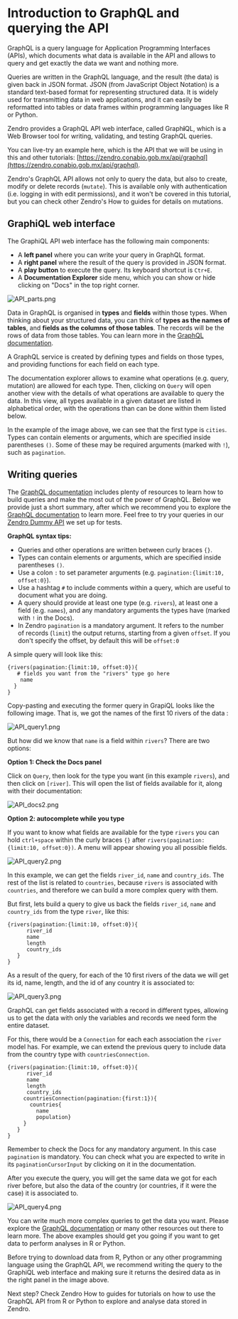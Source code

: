 # Introduction to GraphQL and querying the API

GraphQL is a query language for Application Programming Interfaces (APIs), which documents what data is available in the API and allows to query and get exactly the data we want and nothing more. 

Queries are written in the GraphQL language, and the result (the data) is given back in JSON format. JSON (from JavaScript Object Notation) is a standard text-based format for representing structured data. It is widely used for transmitting data in web applications, and it can easily be reformatted into tables or data frames within programming languages like R or Python. 

Zendro provides a GraphQL API web interface, called Graph**i**QL, which is a Web Browser tool for writing, validating, and testing GraphQL queries.

You can live-try an example here, which is the API that we will be using in this and other tutorials: [https://zendro.conabio.gob.mx/api/graphql](https://zendro.conabio.gob.mx/api/graphql).

Zendro's GraphQL API allows not only to query the data, but also to create, modify or delete records (`mutate`). This is available only with authentication (i.e. logging in with edit permissions), and it won't be covered in this tutorial, but you can check other Zendro's How to guides for details on mutations.

## GraphiQL web interface

The GraphiQL API web interface has the following main components: 

* A **left panel** where you can write your query in GraphQL format.
* A **right panel** where the result of the query is provided in JSON format.
* A **play button** to execute the query. Its keyboard shortcut is `Ctr+E`.
* A **Documentation Explorer** side menu, which you can show or hide clicking on "Docs" in the top right corner.  


![API_parts.png](figures/API_parts.png)

Data in GraphQL is organised in **types** and **fields** within those types. When thinking about your structured data, you can think of **types as the names of tables**, and **fields as the columns of those tables**. The records will be the rows of data from those tables. You can learn more in the [GraphQL documentation](https://graphql.org/learn/).

A GraphQL service is created by defining types and fields on those types, and providing functions for each field on each type. 

The documentation explorer allows to examine what operations (e.g. query, mutation) are allowed for each type. Then, clicking on `Query` will open another view with the details of what operations are available to query the data. In this view, all types available in a given dataset are listed in alphabetical order, with the operations than can be done within them listed below. 

In the example of the image above, we can see that the first type is `cities`. Types can contain elements or arguments, which are specified inside parentheses `()`. Some of these may be required arguments (marked with `!`), such as `pagination`.

## Writing queries

The [GraphQL documentation](https://graphql.org/learn/) includes plenty of resources to learn how to build queries and make the most out of the power of GraphQL. Below we provide just a short summary, after which we recommend you to explore the [GraphQL documentation](https://graphql.org/learn/) to learn more. Feel free to try your queries in our [Zendro Dummy API](https://zendro.conabio.gob.mx/dummy_api) we set up for tests.

**GraphQL syntax tips:**

* Queries and other operations are written between curly braces `{}`. 
* Types can contain elements or arguments, which are specified inside parentheses `()`.
* Use a colon `:` to set parameter arguments (e.g. `pagination:{limit:10, offset:0}`).
* Use a hashtag `#` to include comments within a query, which are useful to document what you are doing.
* A query should provide at least one type (e.g. `rivers`), at least one a field (e.g. `names`), and any mandatory arguments the types have (marked with `!` in the Docs).
* In Zendro `pagination` is a mandatory argument. It refers to the number of records (`limit`) the output returns, starting from a given `offset`. If you don't specify the offset, by default this will be `offset:0` 

A simple query will look like this:

```
{rivers(pagination:{limit:10, offset:0}){
   # fields you want from the "rivers" type go here
    name
  }
}
```

Copy-pasting and executing the former query in GrapiQL looks like the following image. That is, we got the names of the first 10 rivers of the data :

![API_query1.png](figures/API_query1.png)

But how did we know that `name` is a field within `rivers`? There are two options: 

**Option 1: Check the Docs panel**

Click on `Query`, then look for the type you want (in this example `rivers`), and then click on `[river]`. This will open the list of fields available for it, along with their documentation:

![API_docs2.png](figures/API_docs2.png)


**Option 2: autocomplete while you type**

If you want to know what fields are available for the type `rivers` you can hold `ctrl+space` within the curly braces `{}` after `rivers(pagination:{limit:10, offset:0})`. A menu will appear showing you all possible fields. 

![API_query2.png](figures/API_query2.png)

In this example, we can get the fields `river_id`, `name` and `country_ids`. The rest of the list is related to `countries`, because `rivers` is associated with `countries`, and therefore we can build a more complex query with them.

But first, lets build a query to give us back the fields `river_id`, `name` and `country_ids` from the type `river`, like this:

```
{rivers(pagination:{limit:10, offset:0}){
      river_id
      name
      length
      country_ids  
   }
}
```

As a result of the query, for each of the 10 first rivers of the data we will get its id, name, length, and the id of any country it is associated to:

![API_query3.png](figures/API_query3.png)

GraphQL can get fields associated with a record in different types, allowing us to get the data with only the variables and records we need form the entire dataset. 

For this, there would be a `Connection` for each each association the `river` model has. For example, we can extend the previous query to include data from the country type with `countriesConnection`.

```
{rivers(pagination:{limit:10, offset:0}){
      river_id
      name
      length
      country_ids  
     countriesConnection(pagination:{first:1}){
       countries{
         name
         population}
     }
   }
}
```

Remember to check the Docs for any mandatory argument. In this case `pagination` is mandatory. You can check what you are expected to write in its `paginationCursorInput` by clicking on it in the documentation. 

After you execute the query, you will get the same data we got for each river before, but also the data of the country (or countries, if it were the case) it is associated to. 

![API_query4.png](figures/API_query4.png)


You can write much more complex queries to get the data you want. Please explore the [GraphQL documentation](https://graphql.org/learn/) or many other resources out there to learn more. The above examples should get you going if you want to get data to perform analyses in R or Python.

Before trying to download data from R, Python or any other programming language using the GraphQL API, we recommend writing the query to the GraphiQL web interface and making sure it returns the desired data as in the right panel in the image above.

Next step? Check Zendro How to guides for tutorials on how to use the GraphQL API from R or Python to explore and analyse data stored in Zendro.
